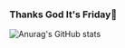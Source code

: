 ### Thanks God It's Friday🤩

![Anurag's GitHub stats](https://github-readme-stats.vercel.app/api?username=otampy3184&show_icons=true)